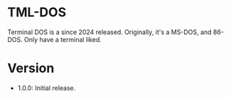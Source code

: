 # TML-DOS
Terminal DOS is a since 2024 released. Originally, it's a MS-DOS, and 86-DOS. Only have a terminal liked.
# Version
- 1.0.0: Initial release.
